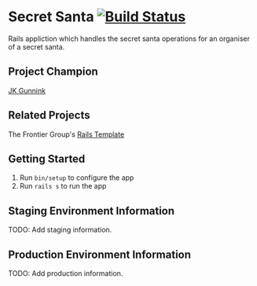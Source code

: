 # Secret Santa [![Build Status](https://travis-ci.org/jgunnink/vigilant-octo-happiness.svg?branch=master)](https://travis-ci.org/jgunnink/vigilant-octo-happiness)

Rails appliction which handles the secret santa operations for an organiser of a secret santa.

## Project Champion

[JK Gunnink](http://twitter.com/jgunnink)

## Related Projects

The Frontier Group's [Rails Template](https://github.com/thefrontiergroup/rails-template)

## Getting Started

1. Run `bin/setup` to configure the app
2. Run `rails s` to run the app

## Staging Environment Information

TODO: Add staging information.

## Production Environment Information

TODO: Add production information.

